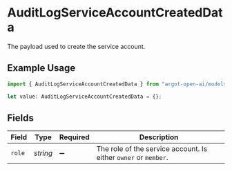 # AuditLogServiceAccountCreatedData

The payload used to create the service account.

## Example Usage

```typescript
import { AuditLogServiceAccountCreatedData } from "argot-open-ai/models/components";

let value: AuditLogServiceAccountCreatedData = {};
```

## Fields

| Field                                                           | Type                                                            | Required                                                        | Description                                                     |
| --------------------------------------------------------------- | --------------------------------------------------------------- | --------------------------------------------------------------- | --------------------------------------------------------------- |
| `role`                                                          | *string*                                                        | :heavy_minus_sign:                                              | The role of the service account. Is either `owner` or `member`. |